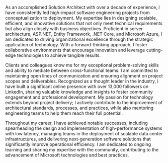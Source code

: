 As an accomplished Solution Architect with over a decade of experience, I have consistently led high-impact software engineering projects from conceptualization to deployment. My expertise lies in designing scalable, efficient, and innovative solutions that not only meet technical requirements but also align closely with business objectives. Proficient in server architecture, ASP.NET, Entity Framework, .NET Core, and Microsoft Azure, I am dedicated to driving organizational excellence through the strategic application of technology. With a forward-thinking approach, I foster collaborative environments that encourage innovation and leverage cutting-edge technologies to achieve tangible results. 

Clients and colleagues know me for my exceptional problem-solving skills and ability to mediate between cross-functional teams. I am committed to maintaining open lines of communication and ensuring alignment on project scopes and deliverables. Recognized as a thought leader in the industry, I have built a significant online presence with over 13,000 followers on LinkedIn, sharing valuable knowledge and insights to foster community engagement and professional development. My passion for technology extends beyond project delivery; I actively contribute to the improvement of architectural standards, processes, and practices, while also mentoring engineering teams to help them reach their full potential. 

Throughout my career, I have achieved notable successes, including spearheading the design and implementation of high-performance systems with low latency, managing teams in the deployment of scalable data center infrastructures, and delivering next-generation software solutions that significantly improve operational efficiency. I am dedicated to ongoing learning and sharing my expertise with the community, contributing to the advancement of Microsoft technologies and best practices.
